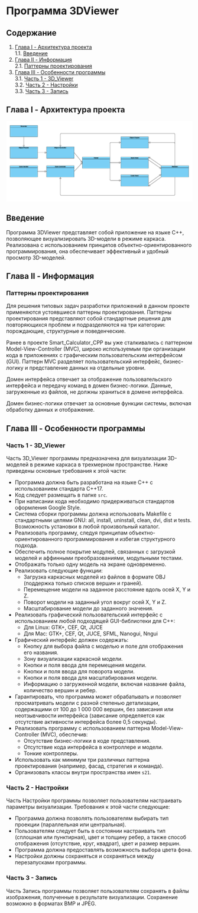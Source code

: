 # Программа 3DViewer

## Содержание

1. [Глава I - Архитектура проекта](#глава-i) \
    1.1. [Введение](#введение)
2. [Глава II - Информация](#глава-ii) \
    2.1. [Паттерны проектирования](#паттерны-проектирования)
3. [Глава III - Особенности программы](#глава-iii) \
    3.1. [Часть 1 - 3D_Viewer](#часть-1-3d_viewer) \
    3.2. [Часть 2 - Настройки](#часть-2-настройки) \
    3.3. [Часть 3 - Запись](#часть-3-запись) 


## Глава I - Архитектура проекта

![3D Viewer](misc/images/architecture.png)

## Введение

Программа 3DViewer представляет собой приложение на языке C++, позволяющее визуализировать 3D-модели в режиме каркаса. Реализована с использованием принципов объектно-ориентированного программирования, она обеспечивает эффективный и удобный просмотр 3D-моделей.

## Глава II - Информация

### Паттерны проектирования

Для решения типовых задач разработки приложений в данном проекте применяются устоявшиеся паттерны проектирования. Паттерны проектирования представляют собой стандартные решения для повторяющихся проблем и подразделяются на три категории: порождающие, структурные и поведенческие.

Ранее в проекте Smart_Calculator_CPP вы уже сталкивались с паттерном Model-View-Controller (MVC), широко используемым при организации кода в приложениях с графическим пользовательским интерфейсом (GUI). Паттерн MVC разделяет пользовательский интерфейс, бизнес-логику и представление данных на отдельные уровни.

Домен интерфейса отвечает за отображение пользовательского интерфейса и передачу команд в домен бизнес-логики. Данные, загруженные из файлов, не должны храниться в домене интерфейса.

Домен бизнес-логики отвечает за основные функции системы, включая обработку данных и отображение.

## Глава III - Особенности программы

### Часть 1 - 3D_Viewer

Часть 3D_Viewer программы предназначена для визуализации 3D-моделей в режиме каркаса в трехмерном пространстве. Ниже приведены основные требования к этой части:

- Программа должна быть разработана на языке C++ с использованием стандарта C++17.
- Код следует размещать в папке `src`.
- При написании кода необходимо придерживаться стандартов оформления Google Style.
- Система сборки программы должна использовать Makefile с стандартными целями GNU: all, install, uninstall, clean, dvi, dist и tests. Возможность установки в любой произвольный каталог.
- Реализовать программу, следуя принципам объектно-ориентированного программирования и избегая структурного подхода.
- Обеспечить полное покрытие модулей, связанных с загрузкой моделей и аффинными преобразованиями, модульными тестами.
- Отображать только одну модель на экране одновременно.
- Реализовать следующие функции:
    - Загрузка каркасных моделей из файлов в формате OBJ (поддержка только списков вершин и граней).
    - Перемещение модели на заданное расстояние вдоль осей X, Y и Z.
    - Поворот модели на заданный угол вокруг осей X, Y и Z.
    - Масштабирование модели до заданного значения.
- Реализовать графический пользовательский интерфейс с использованием любой подходящей GUI-библиотеки для C++:
    * Для Linux: GTK+, CEF, Qt, JUCE
    * Для Mac: GTK+, CEF, Qt, JUCE, SFML, Nanogui, Nngui
- Графический интерфейс должен содержать:
    - Кнопку для выбора файла с моделью и поле для отображения его названия.
    - Зону визуализации каркасной модели.
    - Кнопки и поля ввода для перемещения модели.
    - Кнопки и поля ввода для поворота модели.
    - Кнопки и поля ввода для масштабирования модели.
    - Информацию о загруженной модели, включая название файла, количество вершин и ребер.
- Гарантировать, что программа может обрабатывать и позволяет просматривать модели с разной степенью детализации, содержащими от 100 до 1 000 000 вершин, без зависания или неотзывчивости интерфейса (зависание определяется как отсутствие активности интерфейса более 0,5 секунды).
- Реализовать программу с использованием паттерна Model-View-Controller (MVC), обеспечив:
    - Отсутствие бизнес-логики в коде представления.
    - Отсутствие кода интерфейса в контроллере и модели.
    - Тонкие контроллеры.
- Использовать как минимум три различных паттерна проектирования (например, фасад, стратегия и команда).
- Организовать классы внутри пространства имен `s21`.

### Часть 2 - Настройки

Часть Настройки программы позволяет пользователям настраивать параметры визуализации. Требования к этой части следующие:

- Программа должна позволять пользователям выбирать тип проекции (параллельная или центральная).
- Пользователям следует быть в состоянии настраивать тип (сплошная или пунктирная), цвет и толщину ребер, а также способ отображения (отсутствие, круг, квадрат), цвет и размер вершин.
- Программа должна предоставлять возможность выбора цвета фона.
- Настройки должны сохраняться и сохраняться между перезапусками программы.

### Часть 3 - Запись

Часть Запись программы позволяет пользователям сохранять в файлы изображения, полученные в результате визуализации. Сохранение возможно в форматах BMP и JPEG.
